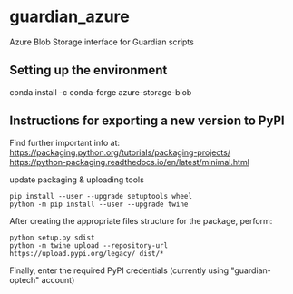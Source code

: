 # guardian_azure
Azure Blob Storage interface for Guardian scripts

## Setting up the environment

conda install -c conda-forge azure-storage-blob


## Instructions for exporting a new version to PyPI
Find further important info at:  
https://packaging.python.org/tutorials/packaging-projects/  
https://python-packaging.readthedocs.io/en/latest/minimal.html  

update packaging & uploading tools
```
pip install --user --upgrade setuptools wheel
python -m pip install --user --upgrade twine
```

After creating the appropriate files structure for the package, perform:
```
python setup.py sdist
python -m twine upload --repository-url https://upload.pypi.org/legacy/ dist/*
```

Finally, enter the required PyPI credentials (currently using "guardian-optech" account)




